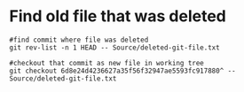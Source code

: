 # Find old file that was deleted

	#find commit where file was deleted
	git rev-list -n 1 HEAD -- Source/deleted-git-file.txt

	#checkout that commit as new file in working tree
	git checkout 6d8e24d4236627a35f56f32947ae5593fc917880^ -- Source/deleted-git-file.txt


